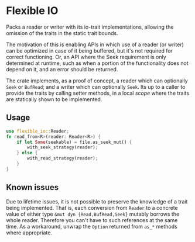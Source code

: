 # Flexible IO

Packs a reader or writer with its io-trait implementations, allowing the
omission of the traits in the static trait bounds.

The motivation of this is enabling APIs in which use of a reader (or writer)
can be optimized in case of it being buffered, but it's not required for
correct functioning. Or, an API where the Seek requirement is only determined
at runtime, such as when a portion of the functionality does not depend on it,
and an error should be returned.

The crate implements, as a proof of concept, a reader which can optionally
`Seek` or `BufRead`; and a writer which can optionally `Seek`. Its up to a
caller to provide the traits by calling setter methods, in a local _scope_
where the traits are statically shown to be implemented.

## Usage

```rust
use flexible_io::Reader;
fn read_from<R>(reader: Reader<R>) {
    if let Some(seekable) = file.as_seek_mut() {
        with_seek_strategy(reader);
    } else {
        with_read_strategy(reader);
    }
}
```

## Known issues

Due to lifetime issues, it is not possible to preserve the knowledge of a trait
being implemented. That is, each conversion from `Reader` to a concrete value
of either type `&mut dyn {Read,BufRead,Seek}` mutably borrows the whole reader.
Therefore you can't have to such references at the same time. As a workaround,
unwrap the `Option` returned from `as_*` methods where appropriate.
